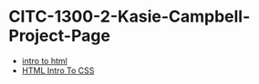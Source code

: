 # CITC-1300-2-Kasie-Campbell-Project-Page

<ul>
    <li><a href="intro_to_html/index.html" target="_blank">intro to html</a></li>
    <li><a href="HTML5_to_css/index.html" target="_blank"> HTML Intro To CSS</a></li>
</ul>
